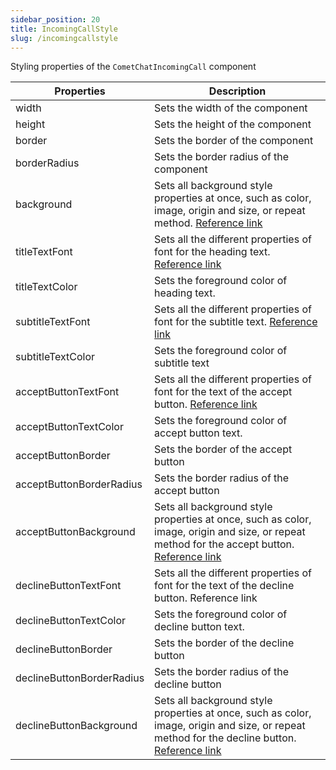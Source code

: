 ```yaml
---
sidebar_position: 20
title: IncomingCallStyle
slug: /incomingcallstyle
---
```


Styling properties of the `CometChatIncomingCall` component

| Properties | Description | 
| ---- | ---- | 
| width | Sets the width of the component | 
| height | Sets the height of the component | 
| border | Sets the border of the component | 
| borderRadius | Sets the border radius of the component | 
| background | Sets all background style properties at once, such as color, image, origin and size, or repeat method. [Reference link](https://developer.mozilla.org/en-US/docs/Web/CSS/background) | 
| titleTextFont | Sets all the different properties of font for the heading text. [Reference link](https://developer.mozilla.org/en-US/docs/Web/CSS/font) | 
| titleTextColor | Sets the foreground color of heading text. | 
| subtitleTextFont | Sets all the different properties of font for the subtitle text. [Reference link](https://developer.mozilla.org/en-US/docs/Web/CSS/font) | 
| subtitleTextColor | Sets the foreground color of subtitle text | 
| acceptButtonTextFont | Sets all the different properties of font for the text of the accept button. [Reference link](https://developer.mozilla.org/en-US/docs/Web/CSS/font) | 
| acceptButtonTextColor | Sets the foreground color of accept button text. | 
| acceptButtonBorder | Sets the border of the accept button | 
| acceptButtonBorderRadius | Sets the border radius of the accept button | 
| acceptButtonBackground | Sets all background style properties at once, such as color, image, origin and size, or repeat method for the accept button. [Reference link](https://developer.mozilla.org/en-US/docs/Web/CSS/background) | 
| declineButtonTextFont | Sets all the different properties of font for the text of the decline button. Reference link | 
| declineButtonTextColor | Sets the foreground color of decline button text. | 
| declineButtonBorder | Sets the border of the decline button | 
| declineButtonBorderRadius | Sets the border radius of the decline button | 
| declineButtonBackground | Sets all background style properties at once, such as color, image, origin and size, or repeat method for the decline button. [Reference link](https://developer.mozilla.org/en-US/docs/Web/CSS/background) | 
